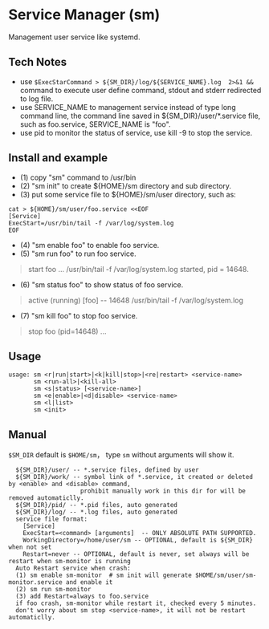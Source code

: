 # Service Manager (sm)

Management user service like systemd.

## Tech Notes
 * use ```$ExecStarCommand > ${SM_DIR}/log/${SERVICE_NAME}.log  2>&1 &&``` command to execute user define command, stdout and stderr redirected to log file.
 * use SERVICE_NAME to management service instead of type long command line,
    the command line saved in ${SM_DIR}/user/*.service file, such as foo.service, SERVICE_NAME is "foo".
 * use pid to monitor the status of service,
    use kill -9 <pid> to stop the service.

## Install and example
 * (1) copy "sm" command to /usr/bin
 * (2) "sm init" to create ${HOME}/sm directory and sub directory.
 * (3) put some service file to ${HOME}/sm/user directory, such as:
```
cat > ${HOME}/sm/user/foo.service <<EOF
[Service]
ExecStart=/usr/bin/tail -f /var/log/system.log
EOF
```
 * (4) "sm enable foo" to enable foo service.
 * (5) "sm run foo" to run foo service.
> start foo ...
> /usr/bin/tail -f /var/log/system.log
> started, pid = 14648.
 * (6) "sm status foo" to show status of foo service.
> active (running)  [foo] -- 14648 /usr/bin/tail -f /var/log/system.log
 * (7) "sm kill foo" to stop foo service.
> stop foo (pid=14648) ...

## Usage
```
usage: sm <r|run|start>|<k|kill|stop>|<re|restart> <service-name>
       sm <run-all>|<kill-all>
       sm <s|status> [<service-name>]
       sm <e|enable>|<d|disable> <service-name>
       sm <l|list>
       sm <init>
```
## Manual
  `$SM_DIR` default is `$HOME/sm`， type `sm` without arguments will show it.
```  
  ${SM_DIR}/user/ -- *.service files, defined by user
  ${SM_DIR}/work/ -- symbol link of *.service, it created or deleted by <enable> and <disable> command,
                    prohibit manually work in this dir for will be removed automaticlly.
  ${SM_DIR}/pid/ -- *.pid files, auto generated
  ${SM_DIR}/log/ -- *.log files, auto generated
  service file format:
    [Service]
    ExecStart=<command> [arguments]  -- ONLY ABSOLUTE PATH SUPPORTED.
    WorkingDirectory=/home/user/sm -- OPTIONAL, default is ${SM_DIR} when not set
    Restart=never -- OPTIONAL, default is never, set always will be restart when sm-monitor is running  
  Auto Restart service when crash: 
  (1) sm enable sm-monitor  # sm init will generate $HOME/sm/user/sm-monitor.service and enable it
  (2) sm run sm-monitor
  (3) add Restart=always to foo.service
  if foo crash, sm-monitor while restart it, checked every 5 minutes.
  don't worry about sm stop <service-name>, it will not be restart automaticlly.  
```